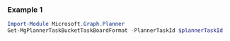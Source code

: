 ### Example 1
```powershell
Import-Module Microsoft.Graph.Planner
Get-MgPlannerTaskBucketTaskBoardFormat -PlannerTaskId $plannerTaskId
```

